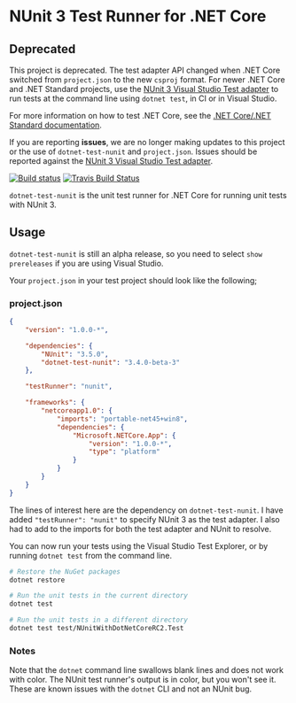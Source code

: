 # NUnit 3 Test Runner for .NET Core

## Deprecated

This project is deprecated. The test adapter API changed when .NET Core switched from
`project.json` to the new `csproj` format. For newer .NET Core and .NET Standard
projects, use the [NUnit 3 Visual Studio Test adapter](https://github.com/nunit/nunit3-vs-adapter)
to run tests at the command line using `dotnet test`, in CI or in Visual Studio.

For more information on how to test .NET Core, see the
[.NET Core/.NET Standard documentation](https://github.com/nunit/docs/wiki/.NET-Core-and-.NET-Standard).

 If you are reporting **issues**, we are no longer making updates to this project or the use of `dotnet-test-nunit` and `project.json`. Issues should be reported against the [NUnit 3 Visual Studio Test adapter](https://github.com/nunit/nunit3-vs-adapter).


[![Build status](https://ci.appveyor.com/api/projects/status/yg7dawcy1106g1li/branch/master?svg=true)](https://ci.appveyor.com/project/CharliePoole/dotnet-test-nunit/branch/master) [![Travis Build Status](https://travis-ci.org/nunit/dotnet-test-nunit.svg?branch=master)](https://travis-ci.org/nunit/dotnet-test-nunit)

`dotnet-test-nunit` is the unit test runner for .NET Core for running unit tests with NUnit 3.

## Usage

`dotnet-test-nunit` is still an alpha release, so you need to select `show prereleases` if you are using Visual Studio.

Your `project.json` in your test project should look like the following;

### project.json

```json
{
    "version": "1.0.0-*",

    "dependencies": {
        "NUnit": "3.5.0",
        "dotnet-test-nunit": "3.4.0-beta-3"
    },

    "testRunner": "nunit",

    "frameworks": {
        "netcoreapp1.0": {
            "imports": "portable-net45+win8",
            "dependencies": {
                "Microsoft.NETCore.App": {
                    "version": "1.0.0-*",
                    "type": "platform"
                }
            }
        }
    }
}
```

The lines of interest here are the dependency on `dotnet-test-nunit`. I have added `"testRunner": "nunit"` to specify NUnit 3 as the test adapter. I also had to add to the imports for both the test adapter and NUnit to resolve.

You can now run your tests using the Visual Studio Test Explorer, or by running `dotnet test` from the command line.

```sh
# Restore the NuGet packages
dotnet restore

# Run the unit tests in the current directory
dotnet test

# Run the unit tests in a different directory
dotnet test test/NUnitWithDotNetCoreRC2.Test
```

### Notes

Note that the `dotnet` command line swallows blank lines and does not work with color.
The NUnit test runner's output is in color, but you won't see it. These are known issues with
the `dotnet` CLI and not an NUnit bug.
